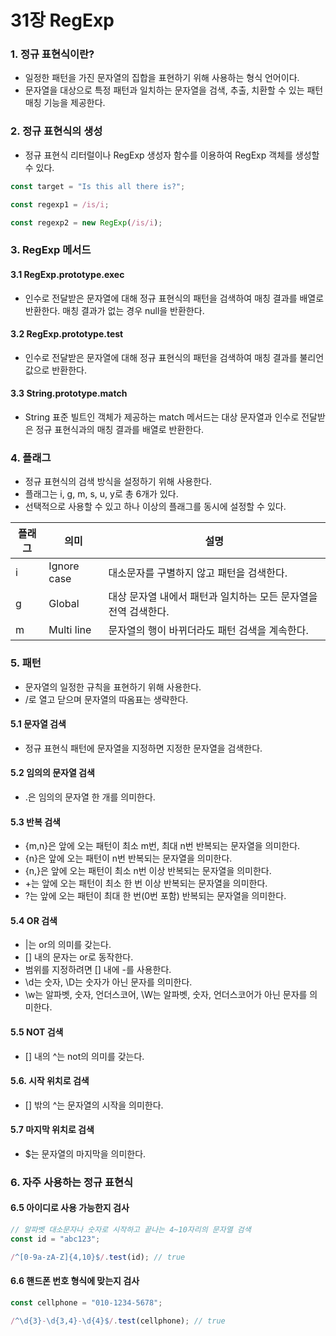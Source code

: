 # 31장 RegExp

### 1. 정규 표현식이란?

- 일정한 패턴을 가진 문자열의 집합을 표현하기 위해 사용하는 형식 언어이다.
- 문자열을 대상으로 특정 패턴과 일치하는 문자열을 검색, 추출, 치환할 수 있는 패턴 매칭 기능을 제공한다.

### 2. 정규 표현식의 생성

- 정규 표현식 리터럴이나 RegExp 생성자 함수를 이용하여 RegExp 객체를 생성할 수 있다.

```js
const target = "Is this all there is?";

const regexp1 = /is/i;

const regexp2 = new RegExp(/is/i);
```

### 3. RegExp 메서드

#### 3.1 RegExp.prototype.exec

- 인수로 전달받은 문자열에 대해 정규 표현식의 패턴을 검색하여 매칭 결과를 배열로 반환한다. 매칭 결과가 없는 경우 null을 반환한다.

#### 3.2 RegExp.prototype.test

- 인수로 전달받은 문자열에 대해 정규 표현식의 패턴을 검색하여 매칭 결과를 불리언 값으로 반환한다.

#### 3.3 String.prototype.match

- String 표준 빌트인 객체가 제공하는 match 메서드는 대상 문자열과 인수로 전달받은 정규 표현식과의 매칭 결과를 배열로 반환한다.

### 4. 플래그

- 정규 표현식의 검색 방식을 설정하기 위해 사용한다.
- 플래그는 i, g, m, s, u, y로 총 6개가 있다.
- 선택적으로 사용할 수 있고 하나 이상의 플래그를 동시에 설정할 수 있다.

| 플래그 | 의미        | 설명                                                            |
| ------ | ----------- | --------------------------------------------------------------- |
| i      | Ignore case | 대소문자를 구별하지 않고 패턴을 검색한다.                       |
| g      | Global      | 대상 문자열 내에서 패턴과 일치하는 모든 문자열을 전역 검색한다. |
| m      | Multi line  | 문자열의 행이 바뀌더라도 패턴 검색을 계속한다.                  |

### 5. 패턴

- 문자열의 일정한 규칙을 표현하기 위해 사용한다.
- /로 열고 닫으며 문자열의 따옴표는 생략한다.

#### 5.1 문자열 검색

- 정규 표현식 패턴에 문자열을 지정하면 지정한 문자열을 검색한다.

#### 5.2 임의의 문자열 검색

- .은 임의의 문자열 한 개를 의미한다.

#### 5.3 반복 검색

- {m,n}은 앞에 오는 패턴이 최소 m번, 최대 n번 반복되는 문자열을 의미한다.
- {n}은 앞에 오는 패턴이 n번 반복되는 문자열을 의미한다.
- {n,}은 앞에 오는 패턴이 최소 n번 이상 반복되는 문자열을 의미한다.
- +는 앞에 오는 패턴이 최소 한 번 이상 반복되는 문자열을 의미한다.
- ?는 앞에 오는 패턴이 최대 한 번(0번 포함) 반복되는 문자열을 의미한다.

#### 5.4 OR 검색

- |는 or의 의미를 갖는다.
- [] 내의 문자는 or로 동작한다.
- 범위를 지정하려면 [] 내에 -를 사용한다.
- \d는 숫자, \D는 숫자가 아닌 문자를 의미한다.
- \w는 알파벳, 숫자, 언더스코어, \W는 알파벳, 숫자, 언더스코어가 아닌 문자를 의미한다.

#### 5.5 NOT 검색

- [] 내의 ^는 not의 의미를 갖는다.

#### 5.6. 시작 위치로 검색

- [] 밖의 ^는 문자열의 시작을 의미한다.

#### 5.7 마지막 위치로 검색

- $는 문자열의 마지막을 의미한다.

### 6. 자주 사용하는 정규 표현식

#### 6.5 아이디로 사용 가능한지 검사

```js
// 알파벳 대소문자나 숫자로 시작하고 끝나는 4~10자리의 문자열 검색
const id = "abc123";

/^[0-9a-zA-Z]{4,10}$/.test(id); // true
```

#### 6.6 핸드폰 번호 형식에 맞는지 검사

```js
const cellphone = "010-1234-5678";

/^\d{3}-\d{3,4}-\d{4}$/.test(cellphone); // true
```
